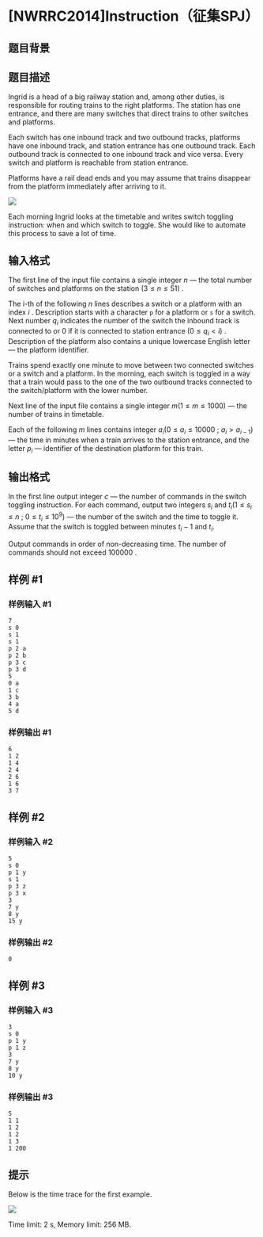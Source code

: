 # [NWRRC2014]Instruction（征集SPJ）

## 题目背景



## 题目描述



Ingrid is a head of a big railway station and, among other duties, is responsible for routing trains to the right platforms. The station has one entrance, and there are many switches that direct trains to other switches and platforms.

Each switch has one inbound track and two outbound tracks, platforms have one inbound track, and station entrance has one outbound track. Each outbound track is connected to one inbound track and vice versa. Every switch and platform is reachable from station entrance.

Platforms have a rail dead ends and you may assume that trains disappear from the platform immediately after arriving to it.

![](https://cdn.luogu.com.cn/upload/image_hosting/i6zwkhqd.png)

Each morning Ingrid looks at the timetable and writes switch toggling instruction: when and which switch to toggle. She would like to automate this process to save a lot of time.



## 输入格式



The first line of the input file contains a single integer $n$ — the total number of switches and platforms on the station $(3 \le n \le 51)$ .

The i-th of the following $n$ lines describes a switch or a platform with an index $i$ . Description starts with a character `p` for a platform or `s` for a switch. Next number $q_{i}$ indicates the number of the switch the inbound track is connected to or $0$ if it is connected to station entrance $(0 \le q_{i} < i)$ . Description of the platform also contains a unique lowercase English letter — the platform identifier.

Trains spend exactly one minute to move between two connected switches or a switch and a platform. In the morning, each switch is toggled in a way that a train would pass to the one of the two outbound tracks connected to the switch/platform with the lower number.

Next line of the input file contains a single integer $m (1 \le m \le 1000)$ — the number of trains in timetable.

Each of the following $m$ lines contains integer $a_{i} (0 \le a_{i} \le 10 000$ ; $a_{i} > a_{i−1})$ — the time in minutes when a train arrives to the station entrance, and the letter $p_{i}$ — identifier of the destination platform for this train.



## 输出格式



In the first line output integer $c$ — the number of commands in the switch toggling instruction. For each command, output two integers $s_{i}$ and $t_{i} (1 \le s_{i} \le n$ ; $0 \le t_{i} \le 10^{9})$ — the number of the switch and the time to toggle it. Assume that the switch is toggled between minutes $t_{i} − 1$ and $t_{i}.$

Output commands in order of non-decreasing time. The number of commands should not exceed $100 000$ .



## 样例 #1

### 样例输入 #1
```
7
s 0
s 1
s 1
p 2 a
p 2 b
p 3 c
p 3 d
5
0 a
1 c
3 b
4 a
5 d
```

### 样例输出 #1

```
6
1 2
1 4
2 4
2 6
1 6
3 7
```

## 样例 #2

### 样例输入 #2
```
5
s 0
p 1 y
s 1
p 3 z
p 3 x
3
7 y
8 y
15 y
```

### 样例输出 #2

```
0
```

## 样例 #3

### 样例输入 #3
```
3
s 0
p 1 y
p 1 z
3
7 y
8 y
10 y
```

### 样例输出 #3

```
5
1 1
1 2
1 2
1 3
1 200
```

## 提示

Below is the time trace for the first example.

![](https://cdn.luogu.com.cn/upload/image_hosting/j38jeq0g.png)

Time limit: 2 s, Memory limit: 256 MB. 


